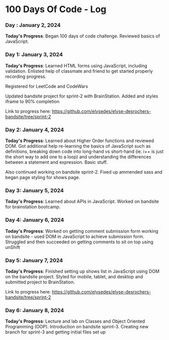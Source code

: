 # 100 Days Of Code - Log

### Day : January 2, 2024

**Today's Progress**: Began 100 days of code challenge. Reviewed basics of JavaScript.



### Day 1: January 3, 2024

**Today's Progress**: Learned HTML forms using JavaScript, including validation. Enlisted help of classmate and friend to get started properly recording progress.

Registered for LeetCode and CodeWars

Updated bandsite project for sprint-2 with BrainStation. Added and styles iframe to 90% completion

Link to progress here: https://github.com/elysedes/elyse-desrochers-bandsite/tree/sprint-2



### Day 2: January 4, 2024

**Today's Progress**: Learned about Higher Order functions and reviewed DOM. Got additional help re-learning the basics of JavaScript such as definitions, breaking down code into long-hand vs short-hand (ie. i++ is just the short way to add one to a loop) and understanding the differences between a statement and expression. Basic stuff.

Also continued working on bandsite sprint-2. Fixed up ammended sass and began page styling for shows page.



### Day 3: January 5, 2024

**Today's Progress**: Learned about APIs in JavaScript. Worked on bandsite for brainstation bootcamp.



### Day 4: January 6, 2024

**Today's Progress**: Worked on getting comment submission form working on bandsite - used DOM in JavaScript to achieve submission form. Struggled and then succeeded on getting comments to sit on top using unShift



### Day 5: January 7, 2024

**Today's Progress**: Finished setting up shows list in JavaScript using DOM on the bandsite project. Styled for mobile, tablet, and desktop and submitted project to BrainStation.

Link to progress here: https://github.com/elysedes/elyse-desrochers-bandsite/tree/sprint-2



### Day 6: January 8, 2024

**Today's Progress**: Lecture and lab on Classes and Object Oriented Programming (OOP). Introduction on bandsite sprint-3. Creating new branch for sprint-3 and getting initial files set up